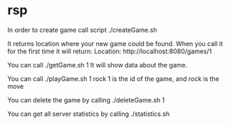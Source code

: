 # rsp

In order to create game call script
  ./createGame.sh

It returns location where your new game could be found.
When you call it for the first time it will return:
Location: http://localhost:8080/games/1

You can call ./getGame.sh 1
It will show data about the game.

You can call ./playGame.sh 1 rock
1 is the id of the game, and rock is the move

You can delete the game by calling ./deleteGame.sh 1

You can get all server statistics by calling ./statistics.sh
